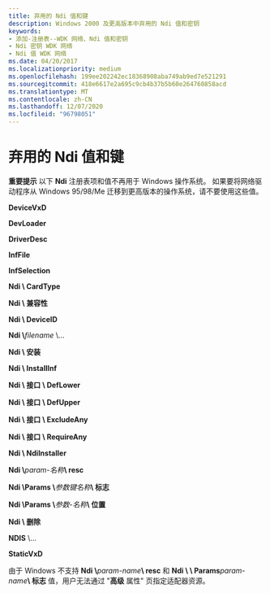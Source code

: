 ```yaml
---
title: 弃用的 Ndi 值和键
description: Windows 2000 及更高版本中弃用的 Ndi 值和密钥
keywords:
- 添加-注册表--WDK 网络、Ndi 值和密钥
- Ndi 密钥 WDK 网络
- Ndi 值 WDK 网络
ms.date: 04/20/2017
ms.localizationpriority: medium
ms.openlocfilehash: 199ee202242ec18368908aba749ab9ed7e521291
ms.sourcegitcommit: 418e6617e2a695c9cb4b37b5b60e264760858acd
ms.translationtype: MT
ms.contentlocale: zh-CN
ms.lasthandoff: 12/07/2020
ms.locfileid: "96798051"
---
```

# <a name="deprecated-ndi-values-and-keys"></a>弃用的 Ndi 值和键





**重要提示**  以下 **Ndi** 注册表项和值不再用于 Windows 操作系统。 如果要将网络驱动程序从 Windows 95/98/Me 迁移到更高版本的操作系统，请不要使用这些值。

 

**DeviceVxD**

**DevLoader**

**DriverDesc**

**InfFile**

**InfSelection**

**Ndi \\ CardType**

**Ndi \\ 兼容性**

**Ndi \\ DeviceID**

**Ndi \\**<em>filename</em> \\...

**Ndi \\ 安装**

**Ndi \\ InstallInf**

**Ndi \\ 接口 \\ DefLower**

**Ndi \\ 接口 \\ DefUpper**

**Ndi \\ 接口 \\ ExcludeAny**

**Ndi \\ 接口 \\ RequireAny**

**Ndi \\ NdiInstaller**

**Ndi \\**<em>param-名称</em>**\\ resc**

**Ndi \\Params \\**<em>参数键名称</em>**\\ 标志**

**Ndi \\Params \\**<em>参数-名称</em>**\\ 位置**

**Ndi \\ 删除**

**NDIS** \\...

**StaticVxD**

由于 Windows 不支持 **Ndi \\**<em>param-name</em>**\\ resc** 和 **Ndi \\ \\ Params**<em>param-name</em>**\\ 标志** 值，用户无法通过 "**高级** 属性" 页指定适配器资源。

 

 





